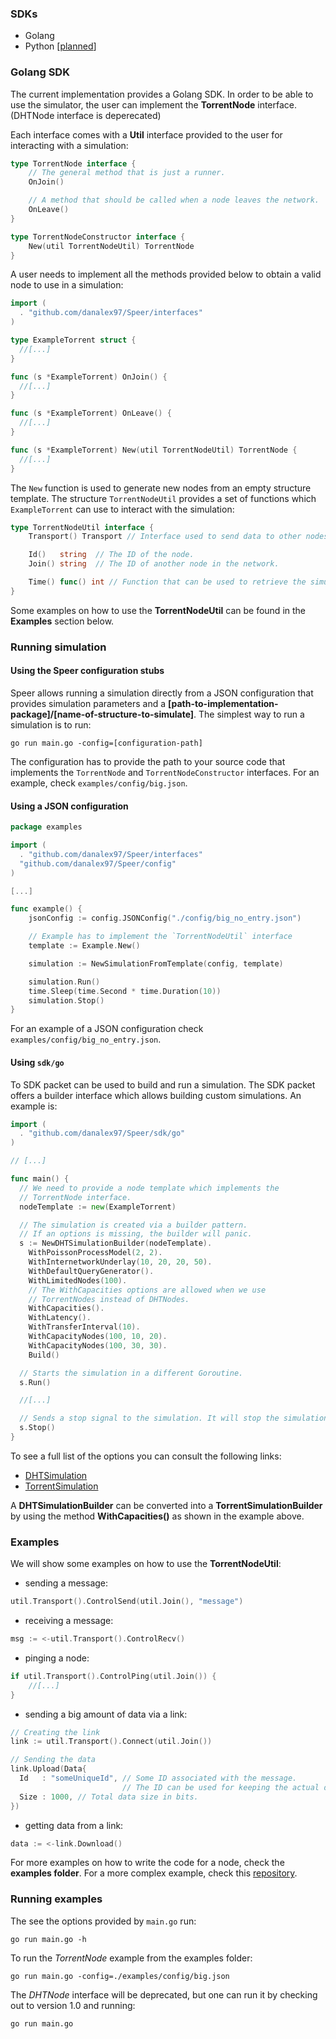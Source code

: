### SDKs

- Golang
- Python [[planned](roadmap.md)]

### Golang SDK

The current implementation provides a Golang SDK. In order to be able to use the simulator, the user can implement the **TorrentNode** interface. (DHTNode interface is deperecated)

Each interface comes with a **Util** interface provided to the user for interacting with a simulation:
```go
type TorrentNode interface {
    // The general method that is just a runner.
    OnJoin()

    // A method that should be called when a node leaves the network.
    OnLeave()
}

type TorrentNodeConstructor interface {
    New(util TorrentNodeUtil) TorrentNode
}
```

A user needs to implement all the methods provided below to obtain a valid node to use in a simulation:
```go
import (
  . "github.com/danalex97/Speer/interfaces"
)

type ExampleTorrent struct {
  //[...]
}

func (s *ExampleTorrent) OnJoin() {
  //[...]
}

func (s *ExampleTorrent) OnLeave() {
  //[...]
}

func (s *ExampleTorrent) New(util TorrentNodeUtil) TorrentNode {
  //[...]
}
```

The `New` function is used to generate new nodes from an empty structure template. The structure `TorrentNodeUtil` provides a set of functions which `ExampleTorrent` can use to interact with the simulation:
```go
type TorrentNodeUtil interface {
    Transport() Transport // Interface used to send data to other nodes.

    Id()   string  // The ID of the node.
    Join() string  // The ID of another node in the network.

    Time() func() int // Function that can be used to retrieve the simulation global virtual time.
}
```

Some examples on how to use the **TorrentNodeUtil** can be found in the **Examples** section below.

### Running simulation

#### Using the Speer configuration stubs

Speer allows running a simulation directly from a JSON configuration that provides simulation parameters and a **[path-to-implementation-package]/[name-of-structure-to-simulate]**. The simplest way to run a simulation is to run:
```
go run main.go -config=[configuration-path]
```

The configuration has to provide the path to your source code that implements the `TorrentNode` and `TorrentNodeConstructor` interfaces. For an example, check `examples/config/big.json`.

#### Using a JSON configuration

```go
package examples

import (
  . "github.com/danalex97/Speer/interfaces"
  "github.com/danalex97/Speer/config"
)

[...]

func example() {
	jsonConfig := config.JSONConfig("./config/big_no_entry.json")

    // Example has to implement the `TorrentNodeUtil` interface
	template := Example.New()

	simulation := NewSimulationFromTemplate(config, template)

	simulation.Run()
	time.Sleep(time.Second * time.Duration(10))
	simulation.Stop()
}
```

For an example of a JSON configuration check `examples/config/big_no_entry.json`.

#### Using `sdk/go`

To SDK packet can be used to build and run a simulation. The SDK packet offers a builder interface which allows building custom simulations. An example is:
```go
import (
  . "github.com/danalex97/Speer/sdk/go"
)

// [...]

func main() {
  // We need to provide a node template which implements the
  // TorrentNode interface.
  nodeTemplate := new(ExampleTorrent)

  // The simulation is created via a builder pattern.
  // If an options is missing, the builder will panic.
  s := NewDHTSimulationBuilder(nodeTemplate).
    WithPoissonProcessModel(2, 2).
    WithInternetworkUnderlay(10, 20, 20, 50).
    WithDefaultQueryGenerator().
    WithLimitedNodes(100).
    // The WithCapacities options are allowed when we use
    // TorrentNodes instead of DHTNodes.
    WithCapacities().
    WithLatency().
    WithTransferInterval(10).
    WithCapacityNodes(100, 10, 20).
    WithCapacityNodes(100, 30, 30).
    Build()

  // Starts the simulation in a different Goroutine.
  s.Run()

  //[...]

  // Sends a stop signal to the simulation. It will stop the simulation gracefully as soon as possible.
  s.Stop()
}
```

To see a full list of the options you can consult the following links:
- [DHTSimulation](https://godoc.org/github.com/danalex97/Speer/sdk/go#DHTSimulationBuilder)
- [TorrentSimulation](https://godoc.org/github.com/danalex97/Speer/sdk/go#TorrentSimulationBuilder)

A **DHTSimulationBuilder** can be converted into a **TorrentSimulationBuilder** by using the method **WithCapacities()** as shown in the example above.


### Examples

We will show some examples on how to use the **TorrentNodeUtil**:
- sending a message:

```go
util.Transport().ControlSend(util.Join(), "message")
```
- receiving a message:

```go
msg := <-util.Transport().ControlRecv()
```
- pinging a node:

```go
if util.Transport().ControlPing(util.Join()) {
    //[...]
}
```
- sending a big amount of data via a link:

```go
// Creating the link
link := util.Transport().Connect(util.Join())

// Sending the data
link.Upload(Data{
  Id   : "someUniqueId", // Some ID associated with the message.
                         // The ID can be used for keeping the actual data or metadata.
  Size : 1000, // Total data size in bits.
})
```

- getting data from a link:

```go
data := <-link.Download()
```

For more examples on how to write the code for a node, check the **examples folder**. For a more complex example, check this [repository](https://github.com/danalex97/nfsTorrent).

### Running examples

The see the options provided by `main.go` run:
```
go run main.go -h
```

To run the *TorrentNode* example from the examples folder:
```
go run main.go -config=./examples/config/big.json
```

The *DHTNode* interface will be deprecated, but one can run it by checking out to version 1.0 and running:
```
go run main.go
```
